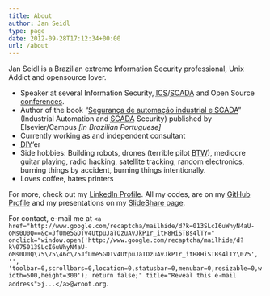```yaml
---
title: About
author: Jan Seidl
type: page
date: 2012-09-28T17:12:34+00:00
url: /about
---
```

Jan Seidl is a Brazilian extreme Information Security professional, Unix Addict and opensource lover.

  * Speaker at several Information Security, <acronym title="Industrial Control Systems">ICS</acronym>/<acronym title="Supervisory Acquisition and Data Control">SCADA</acronym> and Open Source [conferences][1].
  * Author of the book &#8220;<a href="http://www.elsevier.com.br/site/produtos/Detalhe-Produto.aspx?tid=95575&#038;seg=16&#038;isbn=9788535277333&#038;origem=Destaque%20-%20Lancamento%20Tecnologia%20da%20Informa%C3%A7%C3%A3o&#038;evp=&#038;tit=SEGURAN%C3%87A%20DE%20AUTOMA%C3%87%C3%83O%20INDUSTRIAL%20E%20SCADA" target="_blank">Segurança de automação industrial e <acronym title="Supervisory Acquisition and Data Control">SCADA</acronym></a>&#8221; (Industrial Automation and <acronym title="Supervisory Acquisition and Data Control">SCADA</acronym> Security) published by Elsevier/Campus _[in Brazilian Portuguese]_
  * Currently working as and independent consultant
  * <acronym title="Do It Yourself">DIY</acronym>&#8217;er
  * Side hobbies: Building robots, drones (terrible pilot <acronym title="By The Way">BTW</acronym>), mediocre guitar playing, radio hacking, satellite tracking, random electronics, burning things by accident, burning things intentionally.
  * Loves coffee, hates printers

For more, check out my [LinkedIn Profile][2]. All my codes, are on my [GitHub Profile][3] and my presentations on my [SlideShare page][4].

For contact, e-mail me at `<a href="http://www.google.com/recaptcha/mailhide/d?k=013SLcI6uWhyN4aU-oMs0U0Q==&c=JfUme5GDTv4UtpuJaTOzuAvJkP1r_itH8HiSTBs4lTY=" onclick="window.open('http://www.google.com/recaptcha/mailhide/d?k\075013SLcI6uWhyN4aU-oMs0U0Q\75\75\46c\75JfUme5GDTv4UtpuJaTOzuAvJkP1r_itH8HiSTBs4lTY\075', '', 'toolbar=0,scrollbars=0,location=0,statusbar=0,menubar=0,resizable=0,width=500,height=300'); return false;" title="Reveal this e-mail address">j...</a>@wroot.org`.

 [1]: https://wroot.org/talks/ "Talks"
 [2]: http://www.linkedin.com/in/janseidl
 [3]: http://www.github.com/jseidl
 [4]: http://www.slideshare.com/jseidl
